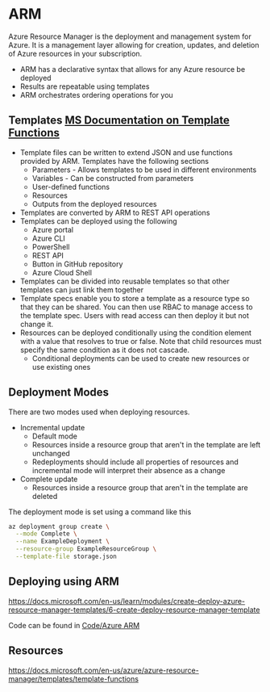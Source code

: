 # ARM
Azure Resource Manager is the deployment and management system for Azure. It is a management layer allowing for creation, updates, and deletion of Azure resources in your subscription.
- ARM has a declarative syntax that allows for any Azure resource be deployed
- Results are repeatable using templates
- ARM orchestrates ordering operations for you

## Templates [MS Documentation on Template Functions](https://learn.microsoft.com/en-us/azure/azure-resource-manager/templates/template-functions)
- Template files can be written to extend JSON and use functions provided by ARM. Templates have the following sections
  - Parameters - Allows templates to be used in different environments
  - Variables - Can be constructed from parameters
  - User-defined functions
  - Resources
  - Outputs from the deployed resources
- Templates are converted by ARM to REST API operations
- Templates can be deployed using the following
  - Azure portal
  - Azure CLI
  - PowerShell
  - REST API
  - Button in GitHub repository
  - Azure Cloud Shell
- Templates can be divided into reusable templates so that other templates can just link them together
- Template specs enable you to store a template as a resource type so that they can be shared. You can then use RBAC to manage access to the template spec. Users with read access can then deploy it but not change it.
- Resources can be deployed conditionally using the condition element with a value that resolves to true or false. Note that child resources must specify the same condition as it does not cascade.
  - Conditional deployments can be used to create new resources or use existing ones

## Deployment Modes
There are two modes used when deploying resources.
- Incremental update
  - Default mode
  - Resources inside a resource group that aren't in the template are left unchanged
  - Redeployments should include all properties of resources and incremental mode will interpret their absence as a change
- Complete update
  - Resources inside a resource group that aren't in the template are deleted

The deployment mode is set using a command like this
``` bash
az deployment group create \
  --mode Complete \
  --name ExampleDeployment \
  --resource-group ExampleResourceGroup \
  --template-file storage.json
```

## Deploying using ARM
https://docs.microsoft.com/en-us/learn/modules/create-deploy-azure-resource-manager-templates/6-create-deploy-resource-manager-template

Code can be found in [Code/Azure ARM](Code/Azure%20ARM/)

## Resources
https://docs.microsoft.com/en-us/azure/azure-resource-manager/templates/template-functions